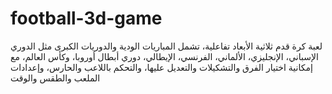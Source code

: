 # football-3d-game
لعبة كرة قدم ثلاثية الأبعاد تفاعلية، تشمل المباريات الودية والدوريات الكبرى مثل الدوري الإسباني، الإنجليزي، الألماني، الفرنسي، الإيطالي، دوري أبطال أوروبا، وكأس العالم، مع إمكانية اختيار الفرق والتشكيلات والتعديل عليها، والتحكم باللاعب والحارس، وإعدادات الملعب والطقس والوقت
